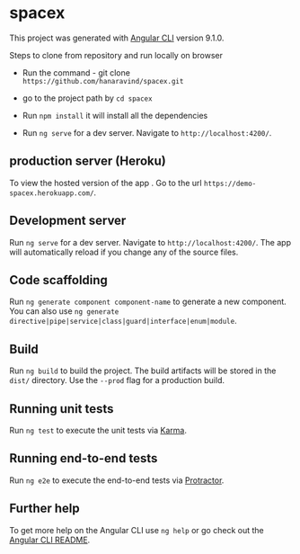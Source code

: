 # spacex

This project was generated with [Angular CLI](https://github.com/hanaravind/spacex.git) version 9.1.0.

Steps to clone from repository and run locally on browser

 * Run the command - git clone `https://github.com/hanaravind/spacex.git`

 * go to the project path by `cd spacex`

 * Run `npm install` it will install all the dependencies

 * Run `ng serve` for a dev server. Navigate to `http://localhost:4200/`.


## production server (Heroku)

To view the hosted version of the app . Go to the url `https://demo-spacex.herokuapp.com/`.

## Development server

Run `ng serve` for a dev server. Navigate to `http://localhost:4200/`. The app will automatically reload if you change any of the source files.

## Code scaffolding
 
Run `ng generate component component-name` to generate a new component. You can also use `ng generate directive|pipe|service|class|guard|interface|enum|module`.

## Build

Run `ng build` to build the project. The build artifacts will be stored in the `dist/` directory. Use the `--prod` flag for a production build.

## Running unit tests

Run `ng test` to execute the unit tests via [Karma](https://karma-runner.github.io).

## Running end-to-end tests

Run `ng e2e` to execute the end-to-end tests via [Protractor](http://www.protractortest.org/).

## Further help

To get more help on the Angular CLI use `ng help` or go check out the [Angular CLI README](https://github.com/angular/angular-cli/blob/master/README.md).
